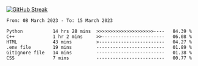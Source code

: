 [![GitHub Streak](https://streak-stats.demolab.com?user=renren-017&theme=sea&hide_border=true&background=DD272700)](https://git.io/streak-stats)

<!--START_SECTION:waka-->

```text
From: 08 March 2023 - To: 15 March 2023

Python           14 hrs 28 mins  >>>>>>>>>>>>>>>>>>>>>----   84.39 %
C++              1 hr 2 mins     >>-----------------------   06.08 %
HTML             43 mins         >------------------------   04.27 %
.env file        19 mins         -------------------------   01.89 %
GitIgnore file   14 mins         -------------------------   01.38 %
CSS              7 mins          -------------------------   00.77 %
```

<!--END_SECTION:waka-->
